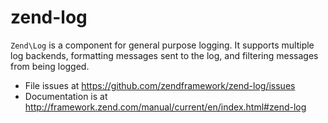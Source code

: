 # zend-log

`Zend\Log` is a component for general purpose logging. It supports multiple log
backends, formatting messages sent to the log, and filtering messages from being
logged.


- File issues at https://github.com/zendframework/zend-log/issues
- Documentation is at http://framework.zend.com/manual/current/en/index.html#zend-log
